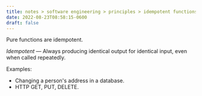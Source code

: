 ```yaml
---
title: notes > software engineering > principles > idempotent functions
date: 2022-08-23T08:58:15-0600
draft: false
---
```

Pure functions are idempotent.

*Idempotent* — Always producing identical output for identical input, even when called repeatedly.  

Examples:
- Changing a person's address in a database.
- HTTP GET, PUT, DELETE.
